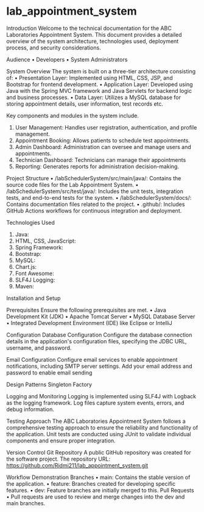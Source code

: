 # lab_appointment_system

Introduction
Welcome to the technical documentation for the ABC Laboratories Appointment System. This document provides a detailed overview of the system architecture, technologies used, deployment process, and security considerations. 

Audience
•	Developers 
•	System Administrators 

 System Overview
The system is built on a three-tier architecture consisting of:
•	Presentation Layer: Implemented using HTML, CSS, JSP, and Bootstrap for frontend development.
•	Application Layer: Developed using Java with the Spring MVC framework and Java Servlets for backend logic and business processes.
•	Data Layer: Utilizes a MySQL database for storing appointment details, user information, test records etc. 

Key components and modules in the system include.
1.	User Management: Handles user registration, authentication, and profile management.
2.	Appointment Booking: Allows patients to schedule test appointments.
3.	Admin Dashboard: Administration can oversee and manage users and appointments.
4.	Technician Dashboard: Technicians can manage their appointments
5.	Reporting: Generates reports for administration decision-making.

Project Structure
•	/labSchedulerSystem/src/main/java/: Contains the source code files for the Lab Appointment System.
•	/labSchedulerSystem/src/test/java/: Includes the unit tests, integration tests, and end-to-end tests for the system.
•	/labSchedulerSystem/docs/: Contains documentation files related to the project.
•	.github/: Includes GitHub Actions workflows for continuous integration and deployment.

Technologies Used
1.	Java: 
2.	HTML, CSS, JavaScript: 
3.	Spring Framework:
4.	Bootstrap:
5.	MySQL: 
6.	Chart.js: 
7.	Font Awesome: 
8.	SLF4J Logging: 
9.	Maven: 

Installation and Setup

Prerequisites
Ensure the following prerequisites are met.
•	Java Development Kit (JDK)
•	Apache Tomcat Server
•	MySQL Database Server
•	Integrated Development Environment (IDE) like Eclipse or IntelliJ

Configuration
Database Configuration
Configure the database connection details in the application's configuration files, specifying the JDBC URL, username, and password.

Email Configuration
Configure email services to enable appointment notifications, including SMTP server settings. Add your email address and password to enable email sending

Design Patterns
Singleton
Factory

Logging and Monitoring
Logging is implemented using SLF4J with Logback as the logging framework. Log files capture system events, errors, and debug information.

Testing Approach
The ABC Laboratories Appointment System follows a comprehensive testing approach to ensure the reliability and functionality of the application. Unit tests are conducted using JUnit to validate individual components and ensure proper integration. 

 Version Control
Git Repository
A public GitHub repository was created for the software project. 
The repository URL: https://github.com/Ridmi211/lab_appointment_system.git 

Workflow Demonstration
 Branches
•	main: Contains the stable version of the application.
•	feature: Branches created for developing specific features.
•	dev: Feature branches are initially merged to this.
Pull Requests
•	Pull requests are used to review and merge changes into the dev and main branches.
